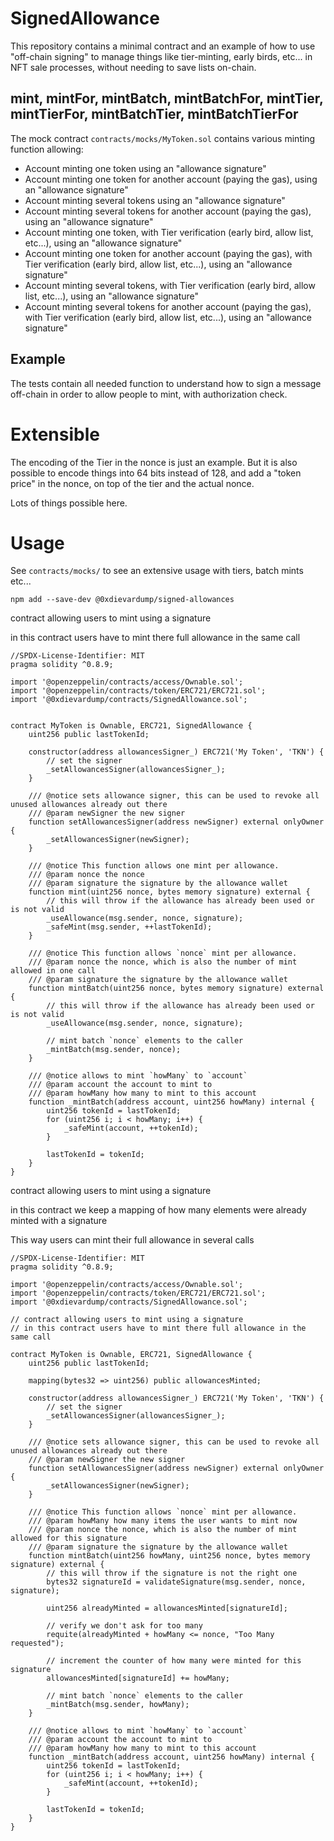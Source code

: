 # SignedAllowance

This repository contains a minimal contract and an example of how to use "off-chain signing" to manage things like tier-minting, early birds, etc... in NFT sale processes, without needing to save lists on-chain.

## mint, mintFor, mintBatch, mintBatchFor, mintTier, mintTierFor, mintBatchTier, mintBatchTierFor

The mock contract `contracts/mocks/MyToken.sol` contains various minting function allowing:

-   Account minting one token using an "allowance signature"
-   Account minting one token for another account (paying the gas), using an "allowance signature"
-   Account minting several tokens using an "allowance signature"
-   Account minting several tokens for another account (paying the gas), using an "allowance signature"
-   Account minting one token, with Tier verification (early bird, allow list, etc...), using an "allowance signature"
-   Account minting one token for another account (paying the gas), with Tier verification (early bird, allow list, etc...), using an "allowance signature"
-   Account minting several tokens, with Tier verification (early bird, allow list, etc...), using an "allowance signature"
-   Account minting several tokens for another account (paying the gas), with Tier verification (early bird, allow list, etc...), using an "allowance signature"

## Example

The tests contain all needed function to understand how to sign a message off-chain in order to allow people to mint, with authorization check.

# Extensible

The encoding of the Tier in the nonce is just an example. But it is also possible to encode things into 64 bits instead of 128, and add a "token price" in the nonce, on top of the tier and the actual nonce.

Lots of things possible here.

# Usage

See `contracts/mocks/` to see an extensive usage with tiers, batch mints etc...

`npm add --save-dev @0xdievardump/signed-allowances`

contract allowing users to mint using a signature

in this contract users have to mint there full allowance in the same call

```solidity
//SPDX-License-Identifier: MIT
pragma solidity ^0.8.9;

import '@openzeppelin/contracts/access/Ownable.sol';
import '@openzeppelin/contracts/token/ERC721/ERC721.sol';
import '@0xdievardump/contracts/SignedAllowance.sol';


contract MyToken is Ownable, ERC721, SignedAllowance {
    uint256 public lastTokenId;

    constructor(address allowancesSigner_) ERC721('My Token', 'TKN') {
        // set the signer
        _setAllowancesSigner(allowancesSigner_);
    }

    /// @notice sets allowance signer, this can be used to revoke all unused allowances already out there
    /// @param newSigner the new signer
    function setAllowancesSigner(address newSigner) external onlyOwner {
        _setAllowancesSigner(newSigner);
    }

    /// @notice This function allows one mint per allowance.
    /// @param nonce the nonce
    /// @param signature the signature by the allowance wallet
    function mint(uint256 nonce, bytes memory signature) external {
        // this will throw if the allowance has already been used or is not valid
        _useAllowance(msg.sender, nonce, signature);
        _safeMint(msg.sender, ++lastTokenId);
    }

    /// @notice This function allows `nonce` mint per allowance.
    /// @param nonce the nonce, which is also the number of mint allowed in one call
    /// @param signature the signature by the allowance wallet
    function mintBatch(uint256 nonce, bytes memory signature) external {
        // this will throw if the allowance has already been used or is not valid
        _useAllowance(msg.sender, nonce, signature);

        // mint batch `nonce` elements to the caller
        _mintBatch(msg.sender, nonce);
    }

    /// @notice allows to mint `howMany` to `account`
    /// @param account the account to mint to
    /// @param howMany how many to mint to this account
    function _mintBatch(address account, uint256 howMany) internal {
        uint256 tokenId = lastTokenId;
        for (uint256 i; i < howMany; i++) {
            _safeMint(account, ++tokenId);
        }

        lastTokenId = tokenId;
    }
}
```

contract allowing users to mint using a signature

in this contract we keep a mapping of how many elements were already minted with a signature

This way users can mint their full allowance in several calls

```solidity
//SPDX-License-Identifier: MIT
pragma solidity ^0.8.9;

import '@openzeppelin/contracts/access/Ownable.sol';
import '@openzeppelin/contracts/token/ERC721/ERC721.sol';
import '@0xdievardump/contracts/SignedAllowance.sol';

// contract allowing users to mint using a signature
// in this contract users have to mint there full allowance in the same call

contract MyToken is Ownable, ERC721, SignedAllowance {
    uint256 public lastTokenId;

    mapping(bytes32 => uint256) public allowancesMinted;

    constructor(address allowancesSigner_) ERC721('My Token', 'TKN') {
        // set the signer
        _setAllowancesSigner(allowancesSigner_);
    }

    /// @notice sets allowance signer, this can be used to revoke all unused allowances already out there
    /// @param newSigner the new signer
    function setAllowancesSigner(address newSigner) external onlyOwner {
        _setAllowancesSigner(newSigner);
    }

    /// @notice This function allows `nonce` mint per allowance.
    /// @param howMany how many items the user wants to mint now
    /// @param nonce the nonce, which is also the number of mint allowed for this signature
    /// @param signature the signature by the allowance wallet
    function mintBatch(uint256 howMany, uint256 nonce, bytes memory signature) external {
        // this will throw if the signature is not the right one
        bytes32 signatureId = validateSignature(msg.sender, nonce, signature);

        uint256 alreadyMinted = allowancesMinted[signatureId];

        // verify we don't ask for too many
        requite(alreadyMinted + howMany <= nonce, "Too Many requested");

        // increment the counter of how many were minted for this signature
        allowancesMinted[signatureId] += howMany;

        // mint batch `nonce` elements to the caller
        _mintBatch(msg.sender, howMany);
    }

    /// @notice allows to mint `howMany` to `account`
    /// @param account the account to mint to
    /// @param howMany how many to mint to this account
    function _mintBatch(address account, uint256 howMany) internal {
        uint256 tokenId = lastTokenId;
        for (uint256 i; i < howMany; i++) {
            _safeMint(account, ++tokenId);
        }

        lastTokenId = tokenId;
    }
}
```
